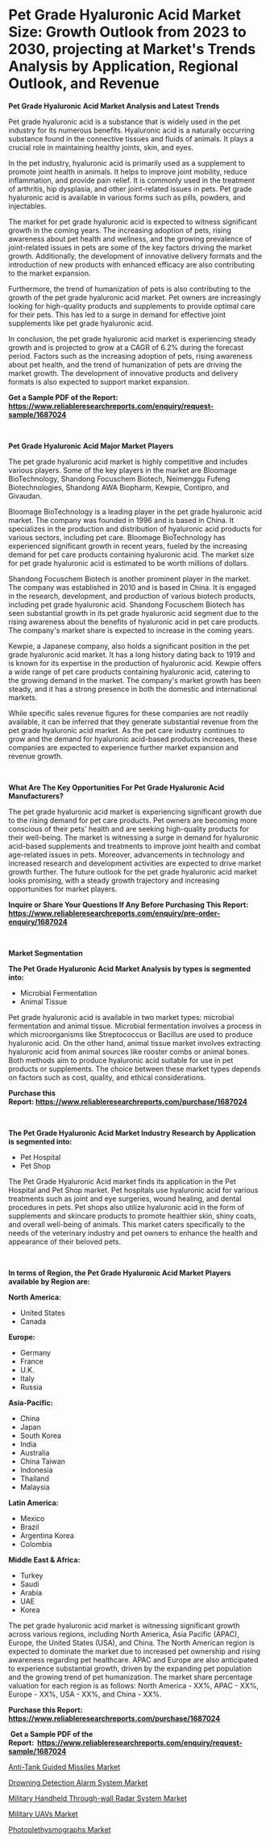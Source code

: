 <p><h1>Pet Grade Hyaluronic Acid Market Size: Growth Outlook from 2023 to 2030, projecting at Market's Trends Analysis by Application, Regional Outlook, and Revenue</h1></p><p><strong>Pet Grade Hyaluronic Acid Market Analysis and Latest Trends</strong></p>
<p><p>Pet grade hyaluronic acid is a substance that is widely used in the pet industry for its numerous benefits. Hyaluronic acid is a naturally occurring substance found in the connective tissues and fluids of animals. It plays a crucial role in maintaining healthy joints, skin, and eyes.</p><p>In the pet industry, hyaluronic acid is primarily used as a supplement to promote joint health in animals. It helps to improve joint mobility, reduce inflammation, and provide pain relief. It is commonly used in the treatment of arthritis, hip dysplasia, and other joint-related issues in pets. Pet grade hyaluronic acid is available in various forms such as pills, powders, and injectables.</p><p>The market for pet grade hyaluronic acid is expected to witness significant growth in the coming years. The increasing adoption of pets, rising awareness about pet health and wellness, and the growing prevalence of joint-related issues in pets are some of the key factors driving the market growth. Additionally, the development of innovative delivery formats and the introduction of new products with enhanced efficacy are also contributing to the market expansion.</p><p>Furthermore, the trend of humanization of pets is also contributing to the growth of the pet grade hyaluronic acid market. Pet owners are increasingly looking for high-quality products and supplements to provide optimal care for their pets. This has led to a surge in demand for effective joint supplements like pet grade hyaluronic acid.</p><p>In conclusion, the pet grade hyaluronic acid market is experiencing steady growth and is projected to grow at a CAGR of 6.2% during the forecast period. Factors such as the increasing adoption of pets, rising awareness about pet health, and the trend of humanization of pets are driving the market growth. The development of innovative products and delivery formats is also expected to support market expansion.</p></p>
<p><strong>Get a Sample PDF of the Report:&nbsp; <a href="https://www.reliableresearchreports.com/enquiry/request-sample/1687024">https://www.reliableresearchreports.com/enquiry/request-sample/1687024</a></strong></p>
<p>&nbsp;</p>
<p><strong>Pet Grade Hyaluronic Acid Major Market Players</strong></p>
<p><p>The pet grade hyaluronic acid market is highly competitive and includes various players. Some of the key players in the market are Bloomage BioTechnology, Shandong Focuschem Biotech, Neimenggu Fufeng Biotechnologies, Shandong AWA Biopharm, Kewpie, Contipro, and Givaudan.</p><p>Bloomage BioTechnology is a leading player in the pet grade hyaluronic acid market. The company was founded in 1996 and is based in China. It specializes in the production and distribution of hyaluronic acid products for various sectors, including pet care. Bloomage BioTechnology has experienced significant growth in recent years, fueled by the increasing demand for pet care products containing hyaluronic acid. The market size for pet grade hyaluronic acid is estimated to be worth millions of dollars.</p><p>Shandong Focuschem Biotech is another prominent player in the market. The company was established in 2010 and is based in China. It is engaged in the research, development, and production of various biotech products, including pet grade hyaluronic acid. Shandong Focuschem Biotech has seen substantial growth in its pet grade hyaluronic acid segment due to the rising awareness about the benefits of hyaluronic acid in pet care products. The company's market share is expected to increase in the coming years.</p><p>Kewpie, a Japanese company, also holds a significant position in the pet grade hyaluronic acid market. It has a long history dating back to 1919 and is known for its expertise in the production of hyaluronic acid. Kewpie offers a wide range of pet care products containing hyaluronic acid, catering to the growing demand in the market. The company's market growth has been steady, and it has a strong presence in both the domestic and international markets.</p><p>While specific sales revenue figures for these companies are not readily available, it can be inferred that they generate substantial revenue from the pet grade hyaluronic acid market. As the pet care industry continues to grow and the demand for hyaluronic acid-based products increases, these companies are expected to experience further market expansion and revenue growth.</p></p>
<p>&nbsp;</p>
<p><strong>What Are The Key Opportunities For Pet Grade Hyaluronic Acid Manufacturers?</strong></p>
<p><p>The pet grade hyaluronic acid market is experiencing significant growth due to the rising demand for pet care products. Pet owners are becoming more conscious of their pets' health and are seeking high-quality products for their well-being. The market is witnessing a surge in demand for hyaluronic acid-based supplements and treatments to improve joint health and combat age-related issues in pets. Moreover, advancements in technology and increased research and development activities are expected to drive market growth further. The future outlook for the pet grade hyaluronic acid market looks promising, with a steady growth trajectory and increasing opportunities for market players.</p></p>
<p><strong>Inquire or Share Your Questions If Any Before Purchasing This Report: <a href="https://www.reliableresearchreports.com/enquiry/pre-order-enquiry/1687024">https://www.reliableresearchreports.com/enquiry/pre-order-enquiry/1687024</a></strong></p>
<p>&nbsp;</p>
<p><strong>Market Segmentation</strong></p>
<p><strong>The Pet Grade Hyaluronic Acid Market Analysis by types is segmented into:</strong></p>
<p><ul><li>Microbial Fermentation</li><li>Animal Tissue</li></ul></p>
<p><p>Pet grade hyaluronic acid is available in two market types: microbial fermentation and animal tissue. Microbial fermentation involves a process in which microorganisms like Streptococcus or Bacillus are used to produce hyaluronic acid. On the other hand, animal tissue market involves extracting hyaluronic acid from animal sources like rooster combs or animal bones. Both methods aim to produce hyaluronic acid suitable for use in pet products or supplements. The choice between these market types depends on factors such as cost, quality, and ethical considerations.</p></p>
<p><strong>Purchase this Report:&nbsp;<a href="https://www.reliableresearchreports.com/purchase/1687024">https://www.reliableresearchreports.com/purchase/1687024</a></strong></p>
<p>&nbsp;</p>
<p><strong>The Pet Grade Hyaluronic Acid Market Industry Research by Application is segmented into:</strong></p>
<p><ul><li>Pet Hospital</li><li>Pet Shop</li></ul></p>
<p><p>The Pet Grade Hyaluronic Acid market finds its application in the Pet Hospital and Pet Shop market. Pet hospitals use hyaluronic acid for various treatments such as joint and eye surgeries, wound healing, and dental procedures in pets. Pet shops also utilize hyaluronic acid in the form of supplements and skincare products to promote healthier skin, shiny coats, and overall well-being of animals. This market caters specifically to the needs of the veterinary industry and pet owners to enhance the health and appearance of their beloved pets.</p></p>
<p>&nbsp;</p>
<p><strong>In terms of Region, the Pet Grade Hyaluronic Acid Market Players available by Region are:</strong></p>
<p>
    <p> <strong> North America: </strong>
        <ul>
            <li>United States</li>
            <li>Canada</li>
        </ul>
        </p> 
    <p> <strong> Europe: </strong>
        <ul>
            <li>Germany</li>
            <li>France</li>
            <li>U.K.</li>
            <li>Italy</li>
            <li>Russia</li>
        </ul>
        </p> 
    <p> <strong> Asia-Pacific: </strong>
        <ul>
            <li>China</li>
            <li>Japan</li>
            <li>South Korea</li>
            <li>India</li>
            <li>Australia</li>
            <li>China Taiwan</li>
            <li>Indonesia</li>
            <li>Thailand</li>
            <li>Malaysia</li>
        </ul>
        </p> 
    <p> <strong> Latin America: </strong>
        <ul>
            <li>Mexico</li>
            <li>Brazil</li>
            <li>Argentina Korea</li>
            <li>Colombia</li>
        </ul>
        </p> 
    <p> <strong> Middle East & Africa: </strong>
        <ul>
            <li>Turkey</li>
            <li>Saudi</li>
            <li>Arabia</li>
            <li>UAE</li>
            <li>Korea</li>
        </ul>
    </p>
    </p>
<p><p>The pet grade hyaluronic acid market is witnessing significant growth across various regions, including North America, Asia Pacific (APAC), Europe, the United States (USA), and China. The North American region is expected to dominate the market due to increased pet ownership and rising awareness regarding pet healthcare. APAC and Europe are also anticipated to experience substantial growth, driven by the expanding pet population and the growing trend of pet humanization. The market share percentage valuation for each region is as follows: North America - XX%, APAC - XX%, Europe - XX%, USA - XX%, and China - XX%.</p></p>
<p><strong>Purchase this Report: <a href="https://www.reliableresearchreports.com/purchase/1687024">https://www.reliableresearchreports.com/purchase/1687024</a></strong></p>
<p>&nbsp;<strong>Get a Sample PDF of the Report:&nbsp;&nbsp;<a href="https://www.reliableresearchreports.com/enquiry/request-sample/1687024">https://www.reliableresearchreports.com/enquiry/request-sample/1687024</a></strong></p>
<p><strong></strong></p>
<p><p><a href="https://www.linkedin.com/pulse/anti-tank-guided-missiles-market-size-share-global-analysis/">Anti-Tank Guided Missiles Market</a></p><p><a href="https://medium.com/@coltruecker/drowning-detection-alarm-system-market-furnishes-information-on-market-share-market-trends-and-21ad03c84721">Drowning Detection Alarm System Market</a></p><p><a href="https://medium.com/@jaydonhyatt2023/military-handheld-through-wall-radar-system-market-insight-market-trends-growth-forecasted-from-228fa6a9da1e">Military Handheld Through-wall Radar System Market</a></p><p><a href="https://www.linkedin.com/pulse/military-uavs-market-research-report-provides-thorough-industry/">Military UAVs Market</a></p><p><a href="https://www.linkedin.com/pulse/photoplethysmographs-market-size-share-global-analysis-report/">Photoplethysmographs Market</a></p></p>